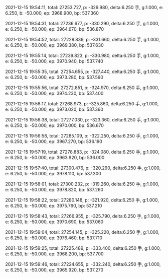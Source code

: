 2021-12-15 19:54:11, total: 27253.727, p: -329.980, delta:6.250 手, g:1.000, e: 6.250, b: -50.000, ep: 3968.900, bp: 537.360

2021-12-15 19:54:31, total: 27236.677, p: -330.290, delta:6.250 手, g:1.000, e: 6.250, b: -50.000, ep: 3964.670, bp: 536.870

2021-12-15 19:54:52, total: 27228.839, p: -331.660, delta:6.250 手, g:1.000, e: 6.250, b: -50.000, ep: 3969.380, bp: 537.630

2021-12-15 19:55:14, total: 27239.823, p: -330.980, delta:6.250 手, g:1.000, e: 6.250, b: -50.000, ep: 3970.940, bp: 537.740

2021-12-15 19:55:35, total: 27254.655, p: -327.440, delta:6.250 手, g:1.000, e: 6.250, b: -50.000, ep: 3973.280, bp: 537.590

2021-12-15 19:55:56, total: 27272.851, p: -324.970, delta:6.250 手, g:1.000, e: 6.250, b: -50.000, ep: 3974.230, bp: 537.400

2021-12-15 19:56:17, total: 27268.973, p: -325.860, delta:6.250 手, g:1.000, e: 6.250, b: -50.000, ep: 3973.020, bp: 537.360

2021-12-15 19:56:38, total: 27277.030, p: -323.360, delta:6.250 手, g:1.000, e: 6.250, b: -50.000, ep: 3970.000, bp: 536.670

2021-12-15 19:56:58, total: 27285.109, p: -322.250, delta:6.250 手, g:1.000, e: 6.250, b: -50.000, ep: 3967.270, bp: 536.190

2021-12-15 19:57:19, total: 27278.883, p: -324.080, delta:6.250 手, g:1.000, e: 6.250, b: -50.000, ep: 3963.920, bp: 536.000

2021-12-15 19:57:40, total: 27300.476, p: -320.290, delta:6.250 手, g:1.000, e: 6.250, b: -50.000, ep: 3978.110, bp: 537.300

2021-12-15 19:58:01, total: 27300.232, p: -319.260, delta:6.250 手, g:1.000, e: 6.250, b: -50.000, ep: 3978.820, bp: 537.260

2021-12-15 19:58:22, total: 27280.148, p: -321.920, delta:6.250 手, g:1.000, e: 6.250, b: -50.000, ep: 3975.760, bp: 537.210

2021-12-15 19:58:43, total: 27266.955, p: -325.790, delta:6.250 手, g:1.000, e: 6.250, b: -50.000, ep: 3970.690, bp: 537.060

2021-12-15 19:59:04, total: 27254.145, p: -325.220, delta:6.250 手, g:1.000, e: 6.250, b: -50.000, ep: 3976.460, bp: 537.710

2021-12-15 19:59:25, total: 27225.489, p: -333.400, delta:6.250 手, g:1.000, e: 6.250, b: -50.000, ep: 3968.200, bp: 537.700

2021-12-15 19:59:46, total: 27224.655, p: -332.240, delta:6.250 手, g:1.000, e: 6.250, b: -50.000, ep: 3965.920, bp: 537.270